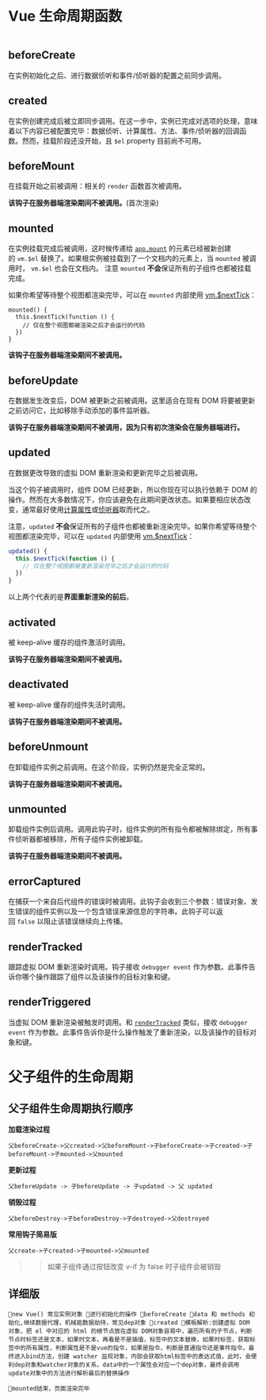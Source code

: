 # Vue 生命周期函数

<img title="" src="file:///D:/Github/Interview-preparation/image/lifecycle.svg" alt="">

## beforeCreate

在实例初始化之后、进行数据侦听和事件/侦听器的配置之前同步调用。

## created

在实例创建完成后被立即同步调用。在这一步中，实例已完成对选项的处理，意味着以下内容已被配置完毕：数据侦听、计算属性、方法、事件/侦听器的回调函数。然而，挂载阶段还没开始，且 `$el` property 目前尚不可用。 

## beforeMount

在挂载开始之前被调用：相关的 `render` 函数首次被调用。

**该钩子在服务器端渲染期间不被调用。**(首次渲染)

## mounted

在实例挂载完成后被调用，这时候传递给 [`app.mount`](https://v3.cn.vuejs.org/api/application-api.html#mount) 的元素已经被新创建的 `vm.$el` 替换了。如果根实例被挂载到了一个文档内的元素上，当 `mounted` 被调用时， `vm.$el` 也会在文档内。 注意 `mounted` **不会**保证所有的子组件也都被挂载完成。

如果你希望等待整个视图都渲染完毕，可以在 `mounted` 内部使用 [vm.$nextTick](https://v3.cn.vuejs.org/api/instance-methods.html#nexttick)：

```
mounted() {
  this.$nextTick(function () {
    // 仅在整个视图都被渲染之后才会运行的代码
  })
}
```

**该钩子在服务器端渲染期间不被调用。**

## beforeUpdate

在数据发生改变后，DOM 被更新之前被调用。这里适合在现有 DOM 将要被更新之前访问它，比如移除手动添加的事件监听器。

**该钩子在服务器端渲染期间不被调用，因为只有初次渲染会在服务器端进行。**

## updated

在数据更改导致的虚拟 DOM 重新渲染和更新完毕之后被调用。

当这个钩子被调用时，组件 DOM 已经更新，所以你现在可以执行依赖于 DOM 的操作。然而在大多数情况下，你应该避免在此期间更改状态。如果要相应状态改变，通常最好使用[计算属性](https://v3.cn.vuejs.org/api/options-data.html#computed)或[侦听器](https://v3.cn.vuejs.org/api/options-data.html#watch)取而代之。

注意，`updated` **不会**保证所有的子组件也都被重新渲染完毕。如果你希望等待整个视图都渲染完毕，可以在 `updated` 内部使用 [vm.$nextTick](https://v3.cn.vuejs.org/api/instance-methods.html#nexttick)：

```js
updated() {
  this.$nextTick(function () {
    // 仅在整个视图都被重新渲染完毕之后才会运行的代码
  })
}
```

以上两个代表的是**界面重新渲染的前后**。

## activated

被 keep-alive 缓存的组件激活时调用。

**该钩子在服务器端渲染期间不被调用。**

## deactivated

被 keep-alive 缓存的组件失活时调用。

**该钩子在服务器端渲染期间不被调用。**

## beforeUnmount

在卸载组件实例之前调用。在这个阶段，实例仍然是完全正常的。

**该钩子在服务器端渲染期间不被调用。**

## unmounted

卸载组件实例后调用。调用此钩子时，组件实例的所有指令都被解除绑定，所有事件侦听器都被移除，所有子组件实例被卸载。

**该钩子在服务器端渲染期间不被调用。**

## errorCaptured

在捕获一个来自后代组件的错误时被调用。此钩子会收到三个参数：错误对象、发生错误的组件实例以及一个包含错误来源信息的字符串。此钩子可以返回 `false` 以阻止该错误继续向上传播。 

## renderTracked

跟踪虚拟 DOM 重新渲染时调用。钩子接收 `debugger event` 作为参数。此事件告诉你哪个操作跟踪了组件以及该操作的目标对象和键。

## renderTriggered

当虚拟 DOM 重新渲染被触发时调用。和 [`renderTracked`](https://v3.cn.vuejs.org/api/options-lifecycle-hooks.html#rendertracked) 类似，接收 `debugger event` 作为参数。此事件告诉你是什么操作触发了重新渲染，以及该操作的目标对象和键。

# 父子组件的生命周期

## 父子组件生命周期执行顺序

**加载渲染过程**

`父beforeCreate->父created->父beforeMount->子beforeCreate->子created->子beforeMount->子mounted->父mounted`

**更新过程**

`父beforeUpdate -> 子beforeUpdate -> 子updated -> 父 updated`

**销毁过程**

`父beforeDestroy->子beforeDestroy->子destroyed->父destroyed`

**常用钩子简易版**

`父create->子created->子mounted->父mounted`

> > 如果子组件通过按钮改变 v-if 为 false 时子组件会被销毁

## 详细版

`🔽new Vue() 常见实例对象
🔽进行初始化的操作
🔽beforeCreate
🔽data 和 methods 初始化,继续数据代理，机械能数据劫持，常见dep对象
🔽created
🔽模板解析:创建虚拟 DOM 对象，把 el 中对应的 html 的根节点放在虚拟 DOM对象容易中，遍历所有的子节点，判断节点时标签还是文本，如果时文本，再看是不是插值，标签中的文本替换，如果时标签，获取标签中的所有属性，判断属性是不是vue的指令，如果是指令，判断是普通指令还是事件指令，最终进入bind方法，创建 watcher 监视对象，内部会获取html标签中的表达式值，此时，会便利dep对象和watcher对象的关系，data中的一个属性会对应一个dep对象，最终会调用update对象中的方法进行解析最后的替换操作`

`🔽mounted结束，页面渲染完毕`
